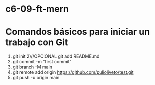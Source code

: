 # c6-09-ft-mern

# Comandos básicos para iniciar un trabajo con Git
1) git init
2)//OPCIONAL git add README.md
3) git commit -m "first commit"
4) git branch -M main
5) git remote add origin https://github.com/pulioliveto/test.git
6) git push -u origin main
